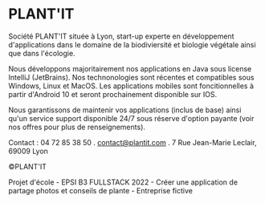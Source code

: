 # PLANT'IT
Société PLANT'IT située à Lyon, start-up experte en développement d'applications dans le domaine de la biodiviersité et biologie végétale ainsi que dans l'écologie.

Nous développons majoritairement nos applications en Java sous license IntelliJ (JetBrains). Nos technonologies sont récentes et compatibles sous Windows, Linux et MacOS. Les applications mobiles sont foncitionnelles à partir d'Android 10 et seront prochainement disponible sur IOS.

Nous garantissons de maintenir vos applications (inclus de base) ainsi qu'un service support disponible 24/7 sous réserve d'option payante (voir nos offres pour plus de renseignements).

Contact : 04 72 85 38 50 . contact@plantit.com . 7 Rue Jean-Marie Leclair, 69009 Lyon

©PLANT'IT

Projet d'école - EPSI B3 FULLSTACK 2022 - Créer une application de partage photos et conseils de plante - Entreprise fictive
